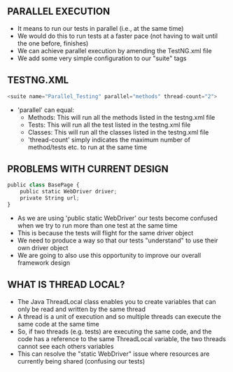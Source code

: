 ## PARALLEL EXECUTION

- It means to run our tests in parallel (i.e., at the same time)
- We would do this to run tests at a faster pace (not having to wait until the one before, finishes)
- We can achieve parallel execution by amending the TestNG.xml file
- We add some very simple configuration to our "suite" tags 

## TESTNG.XML

``` python
<suite name="Parallel_Testing" parallel="methods" thread-count="2">
```

- 'parallel' can equal:
	- Methods: This will run all the methods listed in the testng.xml file
	- Tests: This will run all the test listed in the testng.xml file
	- Classes: This will run all the classes listed in the testng.xml file
	- 'thread-count' simply indicates the maximum number of method/tests etc. to run at the same time

## PROBLEMS WITH CURRENT DESIGN

``` python
public class BasePage {
	public static WebDriver driver;
	private String url;
}
```
- As we are using 'public static WebDriver' our tests become confused when we try to run more than one test at the same time
- This is because the tests will flight for the same driver object
- We need to produce a way so that our tests "understand" to use their own driver object
- We are going to also use this opportunity to improve our overall framework design

## WHAT IS THREAD LOCAL?
- The Java ThreadLocal class enables you to create variables that can only be read and written by the same thread
- A thread is a unit of execution and so multiple threads can execute the same code at the same time
- So, if two threads (e.g. tests) are executing the same code, and the code has a reference to the same ThreadLocal variable, the two threads cannot see each others variables
- This can resolve the "static WebDriver" issue where resources are currently being shared (confusing our tests)